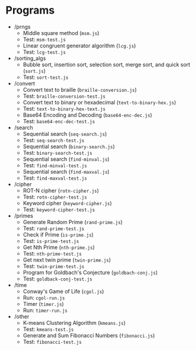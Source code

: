 # Programs
- /prngs
    - Middle square method (`msm.js`)
    - Test: `msm-test.js`
    - Linear congruent generator algorithm (`lcg.js`)
    - Test: `lcg-test.js`
- /sorting_algs
    - Bubble sort, insertion sort, selection sort, merge sort, and quick sort (`sort.js`)
    - Test: `sort-test.js`
- /convert
    - Convert text to braille (`braille-conversion.js`)
    - Test: `braille-conversion-test.js`
    - Convert text to binary or hexadecimal (`text-to-binary-hex.js`)
    - Test: `text-to-binary-hex-text.js`
    - Base64 Encoding and Decoding (`base64-enc-dec.js`)
    - Test: `base64-enc-dec-test.js`
- /search    
    - Sequential search (`seq-search.js`)
    - Test: `seq-search-test.js`
    - Sequential search (`binary-search.js`)
    - Test: `binary-search-test.js`
    - Sequential search (`find-minval.js`)
    - Test: `find-minval-test.js`
    - Sequential search (`find-maxval.js`)
    - Test: `find-maxval-test.js`
- /cipher
    - ROT-N cipher (`rotn-cipher.js`)
    - Test: `rotn-cipher-test.js`
    - Keyword cipher (`keyword-cipher.js`)
    - Test: `keyword-cipher-test.js`
- /primes
    - Generate Random Prime (`rand-prime.js`)
    - Test: `rand-prime-test.js`
    - Check if Prime (`is-prime.js`)
    - Test: `is-prime-test.js`
    - Get Nth Prime (`nth-prime.js`)
    - Test: `nth-prime-test.js`
    - Get next twin prime (`twin-prime.js`)
    - Test: `twin-prime-test.js`
    - Program for Goldbach's Conjecture (`goldbach-conj.js`)
    - Test: `goldback-conj-test.js`
- /time
    - Conway's Game of Life (`cgol.js`)
    - Run: `cgol-run.js`
    - Timer (`timer.js`)
    - Run: `timer-run.js`
- /other
    - K-means Clustering Algorithm (`kmeans.js`)
    - Test: `kmeans-test.js`
    - Generate and Sum Fibonacci Numbers (`fibonacci.js`)
    - Test: `fibonacci-test.js`

